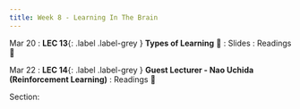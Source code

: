 ```yaml
---
title: Week 8 - Learning In The Brain
---
```


Mar 20
: **LEC 13**{: .label .label-grey } **Types of Learning** 🎥
    : Slides
: Readings 📖

Mar 22
: **LEC 14**{: .label .label-grey } **Guest Lecturer - Nao Uchida (Reinforcement Learning)**
: Readings 📖

Section:

